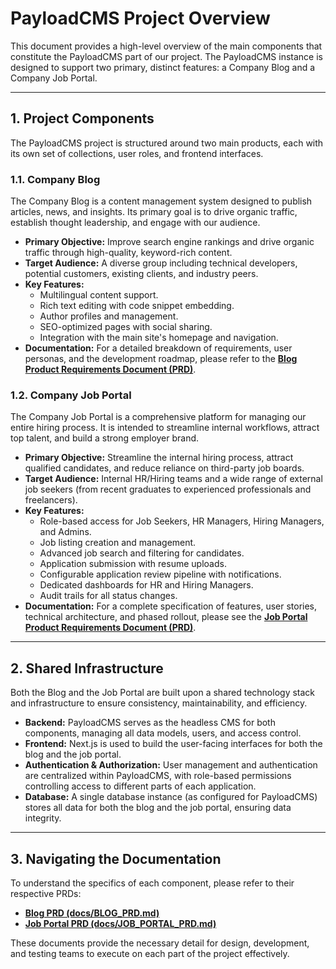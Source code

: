 # PayloadCMS Project Overview

This document provides a high-level overview of the main components that constitute the PayloadCMS part of our project. The PayloadCMS instance is designed to support two primary, distinct features: a Company Blog and a Company Job Portal.

---

## 1. Project Components

The PayloadCMS project is structured around two main products, each with its own set of collections, user roles, and frontend interfaces.

### 1.1. Company Blog

The Company Blog is a content management system designed to publish articles, news, and insights. Its primary goal is to drive organic traffic, establish thought leadership, and engage with our audience.

*   **Primary Objective:** Improve search engine rankings and drive organic traffic through high-quality, keyword-rich content.
*   **Target Audience:** A diverse group including technical developers, potential customers, existing clients, and industry peers.
*   **Key Features:**
    *   Multilingual content support.
    *   Rich text editing with code snippet embedding.
    *   Author profiles and management.
    *   SEO-optimized pages with social sharing.
    *   Integration with the main site's homepage and navigation.
*   **Documentation:** For a detailed breakdown of requirements, user personas, and the development roadmap, please refer to the [**Blog Product Requirements Document (PRD)**](./BLOG_PRD.md).

### 1.2. Company Job Portal

The Company Job Portal is a comprehensive platform for managing our entire hiring process. It is intended to streamline internal workflows, attract top talent, and build a strong employer brand.

*   **Primary Objective:** Streamline the internal hiring process, attract qualified candidates, and reduce reliance on third-party job boards.
*   **Target Audience:** Internal HR/Hiring teams and a wide range of external job seekers (from recent graduates to experienced professionals and freelancers).
*   **Key Features:**
    *   Role-based access for Job Seekers, HR Managers, Hiring Managers, and Admins.
    *   Job listing creation and management.
    *   Advanced job search and filtering for candidates.
    *   Application submission with resume uploads.
    *   Configurable application review pipeline with notifications.
    *   Dedicated dashboards for HR and Hiring Managers.
    *   Audit trails for all status changes.
*   **Documentation:** For a complete specification of features, user stories, technical architecture, and phased rollout, please see the [**Job Portal Product Requirements Document (PRD)**](./JOB_PORTAL_PRD.md).

---

## 2. Shared Infrastructure

Both the Blog and the Job Portal are built upon a shared technology stack and infrastructure to ensure consistency, maintainability, and efficiency.

*   **Backend:** PayloadCMS serves as the headless CMS for both components, managing all data models, users, and access control.
*   **Frontend:** Next.js is used to build the user-facing interfaces for both the blog and the job portal.
*   **Authentication & Authorization:** User management and authentication are centralized within PayloadCMS, with role-based permissions controlling access to different parts of each application.
*   **Database:** A single database instance (as configured for PayloadCMS) stores all data for both the blog and the job portal, ensuring data integrity.

---

## 3. Navigating the Documentation

To understand the specifics of each component, please refer to their respective PRDs:

*   **[Blog PRD (docs/BLOG_PRD.md)](./BLOG_PRD.md)**
*   **[Job Portal PRD (docs/JOB_PORTAL_PRD.md)](./JOB_PORTAL_PRD.md)**

These documents provide the necessary detail for design, development, and testing teams to execute on each part of the project effectively.